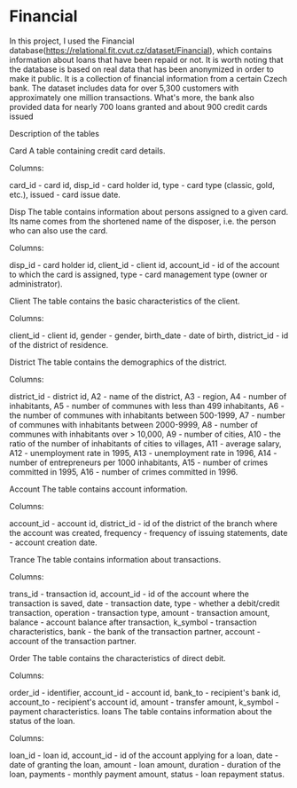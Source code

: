 # Financial
In this project, I used the Financial database(https://relational.fit.cvut.cz/dataset/Financial), which contains information about loans that have been repaid or not.
It is worth noting that the database is based on real data that has been anonymized in order to make it public. It is a collection of financial information from a certain Czech bank. The dataset includes data for over 5,300 customers with approximately one million transactions. What's more, the bank also provided data for nearly 700 loans granted and about 900 credit cards issued

Description of the tables 

Card
A table containing credit card details.

Columns:

card_id - card id,
disp_id - card holder id,
type - card type (classic, gold, etc.),
issued - card issue date.

Disp
The table contains information about persons assigned to a given card. Its name comes from the shortened name of the disposer, i.e. the person who can also use the card.

Columns:

disp_id - card holder id,
client_id - client id,
account_id - id of the account to which the card is assigned,
type - card management type (owner or administrator).

Client
The table contains the basic characteristics of the client.

Columns:

client_id - client id,
gender - gender,
birth_date - date of birth,
district_id - id of the district of residence.


District
The table contains the demographics of the district.

Columns:

district_id - district id,
A2 - name of the district,
A3 - region,
A4 - number of inhabitants,
A5 - number of communes with less than 499 inhabitants,
A6 - the number of communes with inhabitants between 500-1999,
A7 - number of communes with inhabitants between 2000-9999,
A8 - number of communes with inhabitants over > 10,000,
A9 - number of cities,
A10 - the ratio of the number of inhabitants of cities to villages,
A11 - average salary,
A12 - unemployment rate in 1995,
A13 - unemployment rate in 1996,
A14 - number of entrepreneurs per 1000 inhabitants,
A15 - number of crimes committed in 1995,
A16 - number of crimes committed in 1996.

Account
The table contains account information.

Columns:

account_id - account id,
district_id - id of the district of the branch where the account was created,
frequency - frequency of issuing statements,
date - account creation date.

Trance
The table contains information about transactions.

Columns:

trans_id - transaction id,
account_id - id of the account where the transaction is saved,
date - transaction date,
type - whether a debit/credit transaction,
operation - transaction type,
amount - transaction amount,
balance - account balance after transaction,
k_symbol - transaction characteristics,
bank - the bank of the transaction partner,
account - account of the transaction partner.

Order
The table contains the characteristics of direct debit.

Columns:

order_id - identifier,
account_id - account id,
bank_to - recipient's bank id,
account_to - recipient's account id,
amount - transfer amount,
k_symbol - payment characteristics.
loans
The table contains information about the status of the loan.

Columns:

loan_id - loan id,
account_id - id of the account applying for a loan,
date - date of granting the loan,
amount - loan amount,
duration - duration of the loan,
payments - monthly payment amount,
status - loan repayment status.

